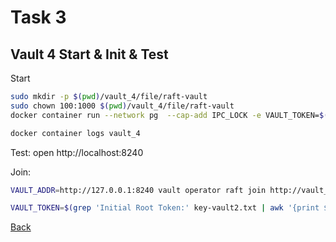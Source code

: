 # Task 3

## Vault 4 Start & Init & Test

Start

```bash
sudo mkdir -p $(pwd)/vault_4/file/raft-vault
sudo chown 100:1000 $(pwd)/vault_4/file/raft-vault
docker container run --network pg  --cap-add IPC_LOCK -e VAULT_TOKEN=$(cat auto_unseal_token.txt) --name vault_4 -d -p 8240:8240 -p 8241:8241 -v $(pwd)/vault4-config.hcl:/vault/config/vault.hcl -v $(pwd)/vault_4/file/raft-vault:/vault/file/raft-vault hashicorp/vault:1.16.2 vault server -config=/vault/config/vault.hcl
```

```bash
docker container logs vault_4
```

Test: open http://localhost:8240

Join:

```bash
VAULT_ADDR=http://127.0.0.1:8240 vault operator raft join http://vault_2:8220

VAULT_TOKEN=$(grep 'Initial Root Token:' key-vault2.txt | awk '{print $NF}') VAULT_ADDR=http://127.0.0.1:8220 vault operator raft list-peers
```


[Back](tutorial.md)
